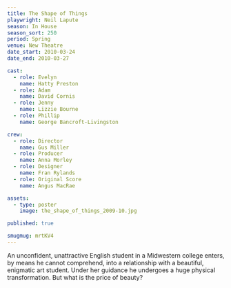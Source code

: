 ```yaml
---
title: The Shape of Things
playwright: Neil Lapute
season: In House
season_sort: 250
period: Spring
venue: New Theatre
date_start: 2010-03-24
date_end: 2010-03-27

cast:
  - role: Evelyn
    name: Hatty Preston
  - role: Adam
    name: David Cornis
  - role: Jenny
    name: Lizzie Bourne
  - role: Phillip
    name: George Bancroft-Livingston

crew:
  - role: Director
    name: Gus Miller
  - role: Producer
    name: Anna Morley
  - role: Designer
    name: Fran Rylands
  - role: Original Score
    name: Angus MacRae

assets:
  - type: poster
    image: the_shape_of_things_2009-10.jpg

published: true

smugmug: mrtKV4
---
```


An unconfident, unattractive English student in a Midwestern college enters, by means he cannot comprehend, into a relationship with a beautiful, enigmatic art student. Under her guidance he undergoes a huge physical transformation. But what is the price of beauty?
